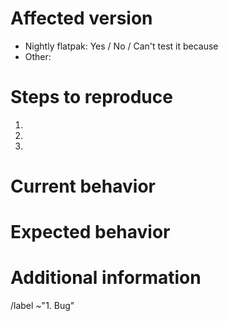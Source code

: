 <!--
    Please test if the issue has already been fixed in the Nightly version.

    You can install the Nightly version in parallel with the regular version with these instructions:

    1. Make sure that Flatpak is installed (see https://flatpak.org/setup )
    2. Copy and run the following command in a Terminal:

    flatpak install --user --from https://nightly.gnome.org/repo/appstream/org.gnome.Builder.Devel.flatpakref

    3) The Nightly version can now be launched from Activities, or with this command: flatpak run org.gnome.Builder.Devel
-->

# Affected version
- Nightly flatpak: Yes / No / Can't test it because <!-- Delete the unwanted answers -->
- Other: <!-- Write the distribution you’re using and the version of the app. -->

# Steps to reproduce
<!--
    Explain in detail the steps on how the issue can be reproduced.
-->
1.
2.
3.

# Current behavior
<!-- Describe the current behavior. -->


# Expected behavior
<!-- Describe the expected behavior. -->


# Additional information
<!--
    Provide more information that could be relevant.
    
    If the issue is a crash, provide a stack trace following the steps in:
    https://handbook.gnome.org/issues/stack-traces.html
-->


<!-- Ignore the text under this line. -->
/label ~"1. Bug"
